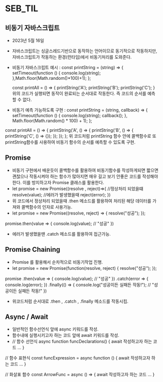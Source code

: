 # SEB_TIL

## 비동기 자바스크립트
- 2023년 5월 16일
- 자바스크립트는 싱글스레드기반으로 동작하는 언어이므로 동기적으로 작동하지만, 자바스크립트가 작동하는 환경(런타임)에서 비동기처리를 도와준다.
- 비동기 자바스크립트 예시 :
  const printString = (string) => {
    setTimeout(function () {
      console.log(string);
    },Math.floor(Math.random()*100)+1);
  };

  const printAll = () => {
    printString('A');
    printString('B');
    printString('C');
  }
  위의 코드가 실행되면 동작이 완료되는 순서대로 작동한다. 즉 코드의 순서를 예측할 수 없다.
- 비동기 예측 가능하도록 구현 :
  const printString = (string, callback) => {
  setTimeout(function () {
    console.log(string);
    callback();
  }, Math.floor(Math.random() * 100) + 1);
};

const printAll = () => {
  printString('A', () => {
    printString('B', () => {
      printString('C', () => {});
    });
  });
};
위 코드처럼 printString 함수 안에 콜백함수로 또 printString함수를 사용하여 비동기 함수의 순서를 예측할 수 있도록 구현.

## Promise

- 비동기 구현에서 배운듯이 콜백함수를 활용하여 비동기함수를 작성하게되면 짧으면 괜찮으나 작동시켜야 하는 함수가 많아지면 매우 길고 보기 안좋은 코드를 작성해야 한다. 이를 방지하고자 Promise 클래스를 활용한다.
- let promise = new Promise((resolve , reject)=>{
  //정상처리 되었을떄
  resolve(value);
  //에러가 발생했을때
  reject(error);
})
- 위 코드에서 정상처리 되었을때 .then 메소드를 활용하여 처리된 해당 데이터를 가져와 콜백함수의 인자로 사용가능.
- let promise = new Promise((resolve, reject) => {
	resolve("성공");
});

promise.then(value => {
	console.log(value);
	// "성공"
})
- 에러가 발생했을땐 .catch 메소드를 활용하여 접근가능.

## Promise Chaining
- Promise 를 활용해서 순차적으로 비동기작업 진행.
- let promise = new Promise(function(resolve, reject) {
	resolve("성공");
});

promise
.then(value => {
	console.log(value);
	// "성공"
})
.catch(error => {
	console.log(error);
})
.finally(() => {
	console.log("성공이든 실패든 작동!");
	// "성공이든 실패든 작동!"
})
- 위코드처럼 순서대로 .then , .catch , .finally 메소드를 작동시킴.


## Async / Await
- 일반적인 함수선언식 앞에 async 키워드를 작성.
- 함수내에 실행시키고자 하는 코드 앞에 await 키워드를 작성.
- // 함수 선언식
async function funcDeclarations() {
	await 작성하고자 하는 코드
	...
}

// 함수 표현식
const funcExpression = async function () {
	await 작성하고자 하는 코드
	...
}

// 화살표 함수
const ArrowFunc = async () => {
	await 작성하고자 하는 코드
	...
}


